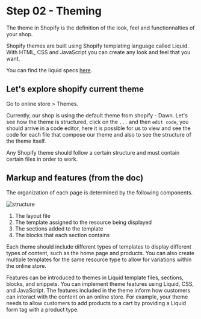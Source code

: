 # Step 02 - Theming

The theme in Shopify is the definition of the look, feel and functionnalties of your shop.

Shopify themes are built using Shopify templating language called Liquid. With HTML, CSS and JavaScript you can create any look and feel that you want.

You can find the liquid specs [here](https://shopify.github.io/liquid/).

## Let's explore shopify current theme

Go to online store > Themes.

Currently, our shop is using the default theme from shopify - Dawn. Let's see how the theme is structured, click on the `...` and then `edit code`, you should arrive in a code editor, here it is possible for us to view and see the code for each file that compose our theme and also to see the structure of the theme itself.

Any Shopify theme should follow a certain structure and must contain certain files in order to work.

## Markup and features (from the doc)

The organization of each page is determined by the following components.

![structure](https://shopify.dev/assets/themes/architecture/all-components.png)

1. The layout file
2. The template assigned to the resource being displayed
3. The sections added to the template
4. The blocks that each section contains

Each theme should include different types of templates to display different types of content, such as the home page and products. You can also create multiple templates for the same resource type to allow for variations within the online store.

Features can be introduced to themes in Liquid template files, sections, blocks, and snippets. You can implement theme features using Liquid, CSS, and JavaScript. The features included in the theme inform how customers can interact with the content on an online store. For example, your theme needs to allow customers to add products to a cart by providing a Liquid form tag with a product type.
